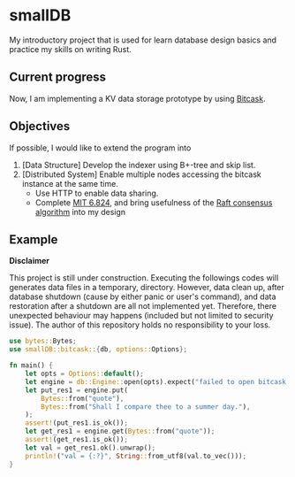 # smallDB
My introductory project that is used for learn database design basics and practice my skills on writing Rust.

## Current progress
Now, I am implementing a KV data storage prototype by using [Bitcask](https://riak.com/assets/bitcask-intro.pdf).

## Objectives
If possible, I would like to extend the program into 
1. [Data Structure] Develop the indexer using B+-tree and skip list.
2. [Distributed System] Enable multiple nodes accessing the bitcask instance at the same time.
    - Use HTTP to enable data sharing.
    - Complete [MIT 6.824](https://pdos.csail.mit.edu/6.824/schedule.html), and bring usefulness of the [Raft consensus algorithm](https://pdos.csail.mit.edu/6.824/papers/raft-extended.pdf) into my design 

## Example
**Disclaimer**

This project is still under construction. Executing the followings codes will
generates data files in a temporary, directory. However, data clean up, after
database shutdown (cause by either panic or user's command), and data
restoration after a shutdown are all not implemented yet. Therefore, there
unexpected behaviour may happens (included but not limited to security issue). 
The author of this repository holds no responsibility to your loss.

```rs
use bytes::Bytes;
use smallDB::bitcask::{db, options::Options};

fn main() {
    let opts = Options::default();
    let engine = db::Engine::open(opts).expect("failed to open bitcask engine");
    let put_res1 = engine.put(
        Bytes::from("quote"),
        Bytes::from("Shall I compare thee to a summer day."),
    );
    assert!(put_res1.is_ok());
    let get_res1 = engine.get(Bytes::from("quote"));
    assert!(get_res1.is_ok());
    let val = get_res1.ok().unwrap();
    println!("val = {:?}", String::from_utf8(val.to_vec()));
}
```
